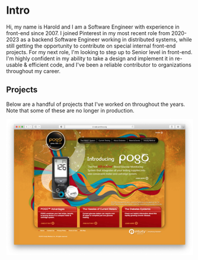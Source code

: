 # Intro
Hi, my name is Harold and I am a Software Engineer with experience in front-end since 2007. 
I joined Pinterest in my most recent role from 2020-2023 as a backend Software Engineer working in distributed systems, while still getting the opportunity to contribute on special internal front-end projects. For my next role, I'm looking to step up to Senior level in front-end. I'm highly confident in my ability to take a design and implement it in re-usable & efficient code, and I've been a reliable contributor to organizations throughout my career.

## Projects
Below are a handful of projects that I've worked on throughout the years. Note that some of these are no longer in production.

![presspogo.com](./images/website-presspogo.png?raw=true "Screenshot")